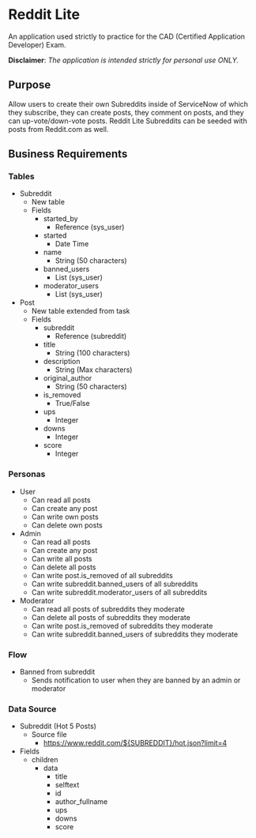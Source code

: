 # Reddit Lite

An application used strictly to practice for the CAD (Certified Application Developer) Exam.

**Disclaimer**: _The application is intended strictly for personal use ONLY._

## Purpose

Allow users to create their own Subreddits inside of ServiceNow of which they subscribe, they can create posts, they comment on posts, and they can up-vote/down-vote posts. Reddit Lite Subreddits can be seeded with posts from Reddit.com as well.

## Business Requirements

### Tables

- Subreddit
  - New table
  - Fields
    - started_by
      - Reference (sys_user)
    - started
      - Date Time
    - name
      - String (50 characters)
    - banned_users
      - List (sys_user)
    - moderator_users
      - List (sys_user)
- Post
  - New table extended from task
  - Fields
    - subreddit
      - Reference (subreddit)
    - title
      - String (100 characters)
    - description
      - String (Max characters)
    - original_author
      - String (50 characters)
    - is_removed
      - True/False
    - ups
      - Integer
    - downs
      - Integer
    - score
      - Integer

### Personas

- User
  - Can read all posts
  - Can create any post
  - Can write own posts
  - Can delete own posts
- Admin
  - Can read all posts
  - Can create any post
  - Can write all posts
  - Can delete all posts
  - Can write post.is_removed of all subreddits
  - Can write subreddit.banned_users of all subreddits
  - Can write subreddit.moderator_users of all subreddits
- Moderator
  - Can read all posts of subreddits they moderate
  - Can delete all posts of subreddits they moderate
  - Can write post.is_removed of subreddits they moderate
  - Can write subreddit.banned_users of subreddits they moderate

### Flow

- Banned from subreddit
  - Sends notification to user when they are banned by an admin or moderator

### Data Source
- Subreddit (Hot 5 Posts)
  - Source file 
    - https://www.reddit.com/${SUBREDDIT}/hot.json?limit=4
 - Fields
    - children
      - data
        - title
        - selftext
        - id
        - author_fullname
        - ups
        - downs
        - score
